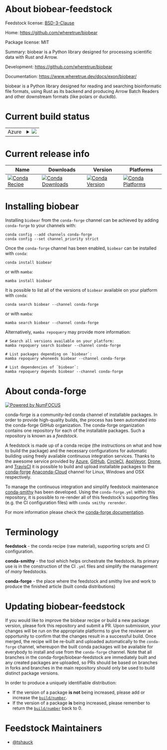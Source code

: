 About biobear-feedstock
=======================

Feedstock license: [BSD-3-Clause](https://github.com/conda-forge/biobear-feedstock/blob/main/LICENSE.txt)

Home: https://github.com/wheretrue/biobear

Package license: MIT

Summary: biobear is a Python library designed for processing scientific data with Rust and Arrow.

Development: https://github.com/wheretrue/biobear

Documentation: https://www.wheretrue.dev/docs/exon/biobear/

biobear is a Python library designed for reading and searching bioinformatic file formats, using Rust as its backend and producing Arrow Batch Readers and other downstream formats (like polars or duckdb).

Current build status
====================


<table>
    
  <tr>
    <td>Azure</td>
    <td>
      <details>
        <summary>
          <a href="https://dev.azure.com/conda-forge/feedstock-builds/_build/latest?definitionId=19847&branchName=main">
            <img src="https://dev.azure.com/conda-forge/feedstock-builds/_apis/build/status/biobear-feedstock?branchName=main">
          </a>
        </summary>
        <table>
          <thead><tr><th>Variant</th><th>Status</th></tr></thead>
          <tbody><tr>
              <td>linux_64_python3.10.____cpython</td>
              <td>
                <a href="https://dev.azure.com/conda-forge/feedstock-builds/_build/latest?definitionId=19847&branchName=main">
                  <img src="https://dev.azure.com/conda-forge/feedstock-builds/_apis/build/status/biobear-feedstock?branchName=main&jobName=linux&configuration=linux%20linux_64_python3.10.____cpython" alt="variant">
                </a>
              </td>
            </tr><tr>
              <td>linux_64_python3.11.____cpython</td>
              <td>
                <a href="https://dev.azure.com/conda-forge/feedstock-builds/_build/latest?definitionId=19847&branchName=main">
                  <img src="https://dev.azure.com/conda-forge/feedstock-builds/_apis/build/status/biobear-feedstock?branchName=main&jobName=linux&configuration=linux%20linux_64_python3.11.____cpython" alt="variant">
                </a>
              </td>
            </tr><tr>
              <td>linux_64_python3.8.____cpython</td>
              <td>
                <a href="https://dev.azure.com/conda-forge/feedstock-builds/_build/latest?definitionId=19847&branchName=main">
                  <img src="https://dev.azure.com/conda-forge/feedstock-builds/_apis/build/status/biobear-feedstock?branchName=main&jobName=linux&configuration=linux%20linux_64_python3.8.____cpython" alt="variant">
                </a>
              </td>
            </tr><tr>
              <td>linux_64_python3.9.____cpython</td>
              <td>
                <a href="https://dev.azure.com/conda-forge/feedstock-builds/_build/latest?definitionId=19847&branchName=main">
                  <img src="https://dev.azure.com/conda-forge/feedstock-builds/_apis/build/status/biobear-feedstock?branchName=main&jobName=linux&configuration=linux%20linux_64_python3.9.____cpython" alt="variant">
                </a>
              </td>
            </tr><tr>
              <td>osx_64_python3.10.____cpython</td>
              <td>
                <a href="https://dev.azure.com/conda-forge/feedstock-builds/_build/latest?definitionId=19847&branchName=main">
                  <img src="https://dev.azure.com/conda-forge/feedstock-builds/_apis/build/status/biobear-feedstock?branchName=main&jobName=osx&configuration=osx%20osx_64_python3.10.____cpython" alt="variant">
                </a>
              </td>
            </tr><tr>
              <td>osx_64_python3.11.____cpython</td>
              <td>
                <a href="https://dev.azure.com/conda-forge/feedstock-builds/_build/latest?definitionId=19847&branchName=main">
                  <img src="https://dev.azure.com/conda-forge/feedstock-builds/_apis/build/status/biobear-feedstock?branchName=main&jobName=osx&configuration=osx%20osx_64_python3.11.____cpython" alt="variant">
                </a>
              </td>
            </tr><tr>
              <td>osx_64_python3.8.____cpython</td>
              <td>
                <a href="https://dev.azure.com/conda-forge/feedstock-builds/_build/latest?definitionId=19847&branchName=main">
                  <img src="https://dev.azure.com/conda-forge/feedstock-builds/_apis/build/status/biobear-feedstock?branchName=main&jobName=osx&configuration=osx%20osx_64_python3.8.____cpython" alt="variant">
                </a>
              </td>
            </tr><tr>
              <td>osx_64_python3.9.____cpython</td>
              <td>
                <a href="https://dev.azure.com/conda-forge/feedstock-builds/_build/latest?definitionId=19847&branchName=main">
                  <img src="https://dev.azure.com/conda-forge/feedstock-builds/_apis/build/status/biobear-feedstock?branchName=main&jobName=osx&configuration=osx%20osx_64_python3.9.____cpython" alt="variant">
                </a>
              </td>
            </tr><tr>
              <td>win_64_python3.10.____cpython</td>
              <td>
                <a href="https://dev.azure.com/conda-forge/feedstock-builds/_build/latest?definitionId=19847&branchName=main">
                  <img src="https://dev.azure.com/conda-forge/feedstock-builds/_apis/build/status/biobear-feedstock?branchName=main&jobName=win&configuration=win%20win_64_python3.10.____cpython" alt="variant">
                </a>
              </td>
            </tr><tr>
              <td>win_64_python3.11.____cpython</td>
              <td>
                <a href="https://dev.azure.com/conda-forge/feedstock-builds/_build/latest?definitionId=19847&branchName=main">
                  <img src="https://dev.azure.com/conda-forge/feedstock-builds/_apis/build/status/biobear-feedstock?branchName=main&jobName=win&configuration=win%20win_64_python3.11.____cpython" alt="variant">
                </a>
              </td>
            </tr><tr>
              <td>win_64_python3.8.____cpython</td>
              <td>
                <a href="https://dev.azure.com/conda-forge/feedstock-builds/_build/latest?definitionId=19847&branchName=main">
                  <img src="https://dev.azure.com/conda-forge/feedstock-builds/_apis/build/status/biobear-feedstock?branchName=main&jobName=win&configuration=win%20win_64_python3.8.____cpython" alt="variant">
                </a>
              </td>
            </tr><tr>
              <td>win_64_python3.9.____cpython</td>
              <td>
                <a href="https://dev.azure.com/conda-forge/feedstock-builds/_build/latest?definitionId=19847&branchName=main">
                  <img src="https://dev.azure.com/conda-forge/feedstock-builds/_apis/build/status/biobear-feedstock?branchName=main&jobName=win&configuration=win%20win_64_python3.9.____cpython" alt="variant">
                </a>
              </td>
            </tr>
          </tbody>
        </table>
      </details>
    </td>
  </tr>
</table>

Current release info
====================

| Name | Downloads | Version | Platforms |
| --- | --- | --- | --- |
| [![Conda Recipe](https://img.shields.io/badge/recipe-biobear-green.svg)](https://anaconda.org/conda-forge/biobear) | [![Conda Downloads](https://img.shields.io/conda/dn/conda-forge/biobear.svg)](https://anaconda.org/conda-forge/biobear) | [![Conda Version](https://img.shields.io/conda/vn/conda-forge/biobear.svg)](https://anaconda.org/conda-forge/biobear) | [![Conda Platforms](https://img.shields.io/conda/pn/conda-forge/biobear.svg)](https://anaconda.org/conda-forge/biobear) |

Installing biobear
==================

Installing `biobear` from the `conda-forge` channel can be achieved by adding `conda-forge` to your channels with:

```
conda config --add channels conda-forge
conda config --set channel_priority strict
```

Once the `conda-forge` channel has been enabled, `biobear` can be installed with `conda`:

```
conda install biobear
```

or with `mamba`:

```
mamba install biobear
```

It is possible to list all of the versions of `biobear` available on your platform with `conda`:

```
conda search biobear --channel conda-forge
```

or with `mamba`:

```
mamba search biobear --channel conda-forge
```

Alternatively, `mamba repoquery` may provide more information:

```
# Search all versions available on your platform:
mamba repoquery search biobear --channel conda-forge

# List packages depending on `biobear`:
mamba repoquery whoneeds biobear --channel conda-forge

# List dependencies of `biobear`:
mamba repoquery depends biobear --channel conda-forge
```


About conda-forge
=================

[![Powered by
NumFOCUS](https://img.shields.io/badge/powered%20by-NumFOCUS-orange.svg?style=flat&colorA=E1523D&colorB=007D8A)](https://numfocus.org)

conda-forge is a community-led conda channel of installable packages.
In order to provide high-quality builds, the process has been automated into the
conda-forge GitHub organization. The conda-forge organization contains one repository
for each of the installable packages. Such a repository is known as a *feedstock*.

A feedstock is made up of a conda recipe (the instructions on what and how to build
the package) and the necessary configurations for automatic building using freely
available continuous integration services. Thanks to the awesome service provided by
[Azure](https://azure.microsoft.com/en-us/services/devops/), [GitHub](https://github.com/),
[CircleCI](https://circleci.com/), [AppVeyor](https://www.appveyor.com/),
[Drone](https://cloud.drone.io/welcome), and [TravisCI](https://travis-ci.com/)
it is possible to build and upload installable packages to the
[conda-forge](https://anaconda.org/conda-forge) [Anaconda-Cloud](https://anaconda.org/)
channel for Linux, Windows and OSX respectively.

To manage the continuous integration and simplify feedstock maintenance
[conda-smithy](https://github.com/conda-forge/conda-smithy) has been developed.
Using the ``conda-forge.yml`` within this repository, it is possible to re-render all of
this feedstock's supporting files (e.g. the CI configuration files) with ``conda smithy rerender``.

For more information please check the [conda-forge documentation](https://conda-forge.org/docs/).

Terminology
===========

**feedstock** - the conda recipe (raw material), supporting scripts and CI configuration.

**conda-smithy** - the tool which helps orchestrate the feedstock.
                   Its primary use is in the construction of the CI ``.yml`` files
                   and simplify the management of *many* feedstocks.

**conda-forge** - the place where the feedstock and smithy live and work to
                  produce the finished article (built conda distributions)


Updating biobear-feedstock
==========================

If you would like to improve the biobear recipe or build a new
package version, please fork this repository and submit a PR. Upon submission,
your changes will be run on the appropriate platforms to give the reviewer an
opportunity to confirm that the changes result in a successful build. Once
merged, the recipe will be re-built and uploaded automatically to the
`conda-forge` channel, whereupon the built conda packages will be available for
everybody to install and use from the `conda-forge` channel.
Note that all branches in the conda-forge/biobear-feedstock are
immediately built and any created packages are uploaded, so PRs should be based
on branches in forks and branches in the main repository should only be used to
build distinct package versions.

In order to produce a uniquely identifiable distribution:
 * If the version of a package **is not** being increased, please add or increase
   the [``build/number``](https://docs.conda.io/projects/conda-build/en/latest/resources/define-metadata.html#build-number-and-string).
 * If the version of a package **is** being increased, please remember to return
   the [``build/number``](https://docs.conda.io/projects/conda-build/en/latest/resources/define-metadata.html#build-number-and-string)
   back to 0.

Feedstock Maintainers
=====================

* [@tshauck](https://github.com/tshauck/)

